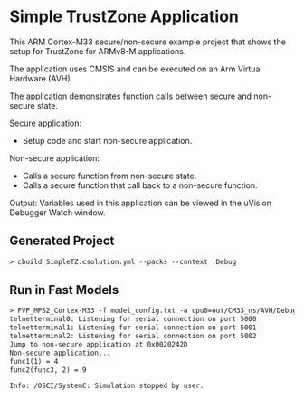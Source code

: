 # Simple TrustZone Application

This ARM Cortex-M33 secure/non-secure example project that shows the setup for TrustZone for ARMv8-M applications.

The application uses CMSIS and can be executed on an Arm Virtual Hardware (AVH).

The application demonstrates function calls between secure and non-secure state.

Secure application:

- Setup code and start non-secure application.

Non-secure application:

- Calls a secure function from non-secure state.
- Calls a secure function that call back to a non-secure function.

Output:
Variables used in this application can be viewed in the uVision Debugger Watch window.

## Generated Project

```txt
> cbuild SimpleTZ.csolution.yml --packs --context .Debug
```

## Run in Fast Models

```txt
> FVP_MPS2_Cortex-M33 -f model_config.txt -a cpu0=out/CM33_ns/AVH/Debug/CM33_ns.axf -a cpu0=out/CM33_s/AVH/Debug/CM33_s.axf 
telnetterminal0: Listening for serial connection on port 5000
telnetterminal1: Listening for serial connection on port 5001
telnetterminal2: Listening for serial connection on port 5002
Jump to non-secure application at 0x0020242D
Non-secure application...
func1(1) = 4
func2(func3, 2) = 9

Info: /OSCI/SystemC: Simulation stopped by user.
```
